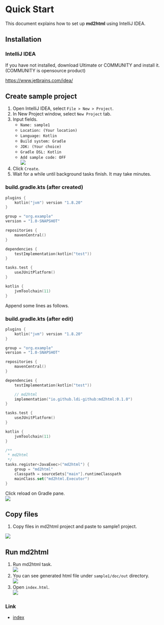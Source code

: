 # Quick Start

This document explains how to set up **md2html** using IntelliJ IDEA.

## Installation

### IntelliJ IDEA

If you have not installed, download Ultimate or COMMUNITY and install it.
(COMMUNITY is opensource product)

https://www.jetbrains.com/idea/

## Create sample project

1. Open IntelliJ IDEA, select `File > New > Project`.
1. In New Project window, select `New Project` tab.
1. Input fields.
    - `Name: sample1`
    - `Location: (Your location)`
    - `Language: Kotlin`
    - `Build system: Gradle`
    - `JDK: (Your choice)`
    - `Gradle DSL: Kotlin`
    - `Add sample code: OFF`
      <br>![](_images/new_project.png)
1. Click `Create`.
1. Wait for a while until background tasks finish. It may take minutes.

### build.gradle.kts (after created)

```kotlin
plugins {
    kotlin("jvm") version "1.8.20"
}

group = "org.example"
version = "1.0-SNAPSHOT"

repositories {
    mavenCentral()
}

dependencies {
    testImplementation(kotlin("test"))
}

tasks.test {
    useJUnitPlatform()
}

kotlin {
    jvmToolchain(11)
}
```

Append some lines as follows.

### build.gradle.kts (after edit)

```kotlin
plugins {
    kotlin("jvm") version "1.8.20"
}

group = "org.example"
version = "1.0-SNAPSHOT"

repositories {
    mavenCentral()
}

dependencies {
    testImplementation(kotlin("test"))

    // md2html
    implementation("io.github.ldi-github:md2html:0.1.0")
}

tasks.test {
    useJUnitPlatform()
}

kotlin {
    jvmToolchain(11)
}

/**
 * md2html
 */
tasks.register<JavaExec>("md2html") {
    group = "md2html"
    classpath = sourceSets["main"].runtimeClasspath
    mainClass.set("md2html.Executor")
}
```

Click reload on Gradle pane.
<br>![](_images/reload_gradle.png)

## Copy files

1. Copy files in md2html project and paste to sample1 project.

![](_images/copy_and_paste_files.png)

## Run md2html

1. Run md2html task.
   <br>![](_images/run_md2html_task.png)
1. You can see generated html file under `sample1/doc/out` directory.
   <br>![](_images/doc_out.png)
1. Open `index.html`.
   <br>![](_images/index_html.png)

### Link

- [index](../index.md)
